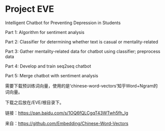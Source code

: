 # Project EVE

Intelligent Chatbot for Preventing Depression in Students

Part 1: Algorithm for sentiment analysis

Part 2: Classifier for determining whether text is casual or mentality-related

Part 3: Gather mentality-related data for chatbot using classifier; preprocess data

Part 4: Develop and train seq2seq chatbot

Part 5: Merge chatbot with sentiment analysis

需要下载预训练词向量，使用的是‘chinese-word-vectors’知乎Word+Ngram的词向量。

下载之后放在/EVE/根目录下。

链接：https://pan.baidu.com/s/1OQ6fQLCgqT43WTwh5fh_lg

来自：https://github.com/Embedding/Chinese-Word-Vectors